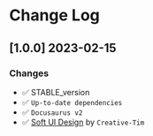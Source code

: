 # Change Log

## [1.0.0] 2023-02-15
### Changes

- ✅ STABLE_version
- ✅ `Up-to-date dependencies` 
- ✅ `Docusaurus v2`
- ✅ [Soft UI Design](https://bit.ly/soft-design-system) by `Creative-Tim`

